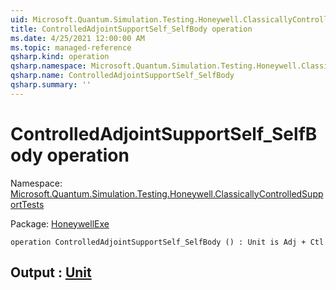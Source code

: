 ```yaml
---
uid: Microsoft.Quantum.Simulation.Testing.Honeywell.ClassicallyControlledSupportTests.ControlledAdjointSupportSelf_SelfBody
title: ControlledAdjointSupportSelf_SelfBody operation
ms.date: 4/25/2021 12:00:00 AM
ms.topic: managed-reference
qsharp.kind: operation
qsharp.namespace: Microsoft.Quantum.Simulation.Testing.Honeywell.ClassicallyControlledSupportTests
qsharp.name: ControlledAdjointSupportSelf_SelfBody
qsharp.summary: ''
---
```


# ControlledAdjointSupportSelf_SelfBody operation

Namespace: [Microsoft.Quantum.Simulation.Testing.Honeywell.ClassicallyControlledSupportTests](xref:Microsoft.Quantum.Simulation.Testing.Honeywell.ClassicallyControlledSupportTests)

Package: [HoneywellExe](https://nuget.org/packages/HoneywellExe)




```qsharp
operation ControlledAdjointSupportSelf_SelfBody () : Unit is Adj + Ctl
```


## Output : [Unit](xref:microsoft.quantum.qsharp.valueliterals#unit-literal)

